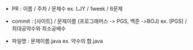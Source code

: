 - PR : 이름 / 주차 / 문제수
ex. LJY / 1week / 6문제

- commit : [사이트] / 문제이름 (프로그래머스 -> PGS, 백준 ->BOJ)
ex. [PGS] / 최대공약수와 최소공배수

- 파일명 : 문제이름.java
ex. 약수의 합.java
